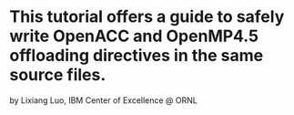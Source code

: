 # This tutorial offers a guide to safely write OpenACC and OpenMP4.5 offloading directives in the same source files.
by Lixiang Luo, IBM Center of Excellence @ ORNL

